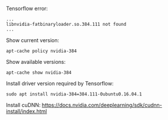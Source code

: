 Tensorflow error:
```
...
libnvidia-fatbinaryloader.so.384.111 not found
...
```

Show current version:
```
apt-cache policy nvidia-384
```

Show available versions:
```
apt-cache show nvidia-384
```

Install driver version required by Tensorflow:
```
sudo apt install nvidia-384=384.111-0ubuntu0.16.04.1
```

Install cuDNN: https://docs.nvidia.com/deeplearning/sdk/cudnn-install/index.html
